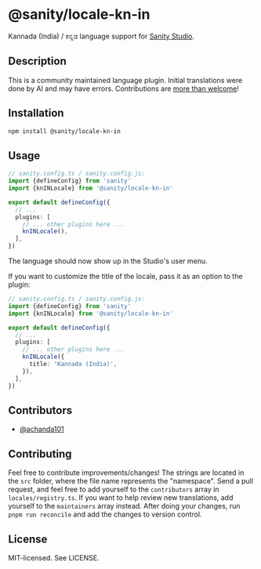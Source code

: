 # @sanity/locale-kn-in

Kannada (India) / ಕನ್ನಡ language support for [Sanity Studio](https://www.sanity.io/).

## Description

This is a community maintained language plugin. Initial translations were done by AI and may have errors. Contributions are [more than welcome](#contributing)!

## Installation

```sh
npm install @sanity/locale-kn-in
```

## Usage

```ts
// sanity.config.ts / sanity.config.js:
import {defineConfig} from 'sanity'
import {knINLocale} from '@sanity/locale-kn-in'

export default defineConfig({
  // ...
  plugins: [
    // ... other plugins here ...
    knINLocale(),
  ],
})
```

The language should now show up in the Studio's user menu.

If you want to customize the title of the locale, pass it as an option to the plugin:

```ts
// sanity.config.ts / sanity.config.js:
import {defineConfig} from 'sanity'
import {knINLocale} from '@sanity/locale-kn-in'

export default defineConfig({
  // ...
  plugins: [
    // ... other plugins here ...
    knINLocale({
      title: 'Kannada (India)',
    }),
  ],
})
```

## Contributors

- [@achanda101](https://github.com/achanda101)

## Contributing

Feel free to contribute improvements/changes! The strings are located in the `src` folder, where the file name represents the "namespace". Send a pull request, and feel free to add yourself to the `contributors` array in `locales/registry.ts`. If you want to help review new translations, add yourself to the `maintainers` array instead. After doing your changes, run `pnpm run reconcile` and add the changes to version control.

## License

MIT-licensed. See LICENSE.
